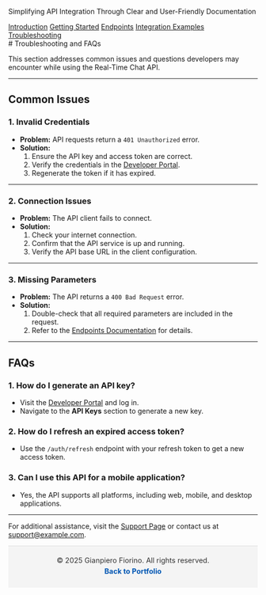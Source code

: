 <p class="header-subtitle">Simplifying API Integration Through Clear and User-Friendly Documentation</p>
<!-- Navigation Menu -->
   <nav class="horizontal-menu">
    <a href="../index.html" >Introduction</a>  
    <a href="../docs/getting-started.html" >Getting Started</a>
    <a href="../docs/endpoints.html" >Endpoints</a>
    <a href="../examples/integration-examples.html">Integration Examples</a>
    <a href="../docs/troubleshooting.html" class="active" >Troubleshooting</a>
</nav> 
<link rel="stylesheet" href="../styles.css">
# Troubleshooting and FAQs

This section addresses common issues and questions developers may encounter while using the Real-Time Chat API.

---

## Common Issues

### 1. **Invalid Credentials**
   - **Problem:** API requests return a `401 Unauthorized` error.
   - **Solution:**
     1. Ensure the API key and access token are correct.
     2. Verify the credentials in the [Developer Portal](https://example.com).
     3. Regenerate the token if it has expired.

---

### 2. **Connection Issues**
   - **Problem:** The API client fails to connect.
   - **Solution:**
     1. Check your internet connection.
     2. Confirm that the API service is up and running.
     3. Verify the API base URL in the client configuration.

---

### 3. **Missing Parameters**
   - **Problem:** The API returns a `400 Bad Request` error.
   - **Solution:**
     1. Double-check that all required parameters are included in the request.
     2. Refer to the [Endpoints Documentation](endpoints.md) for details.

---

## FAQs

### 1. How do I generate an API key?
   - Visit the [Developer Portal](https://example.com) and log in.
   - Navigate to the **API Keys** section to generate a new key.

### 2. How do I refresh an expired access token?
   - Use the `/auth/refresh` endpoint with your refresh token to get a new access token.

### 3. Can I use this API for a mobile application?
   - Yes, the API supports all platforms, including web, mobile, and desktop applications.

---

For additional assistance, visit the [Support Page](https://example.com/support) or contact us at [support@example.com](mailto:support@example.com).
<!-- Footer -->
<footer style="background-color: #f4f4f4; padding: 20px; text-align: center; font-size: 0.9rem; color: #333; border-top: 1px solid #ddd;">
  <p style="margin: 0;">&copy; 2025 Gianpiero Fiorino. All rights reserved.</p>
  <p style="margin: 5px 0;">
    <a href="https://gfiorino.github.io/Technical-Writing-Portfolio/" style="color: #0056b3; text-decoration: none; font-weight: bold;">Back to Portfolio</a>
  </p>
</footer>

